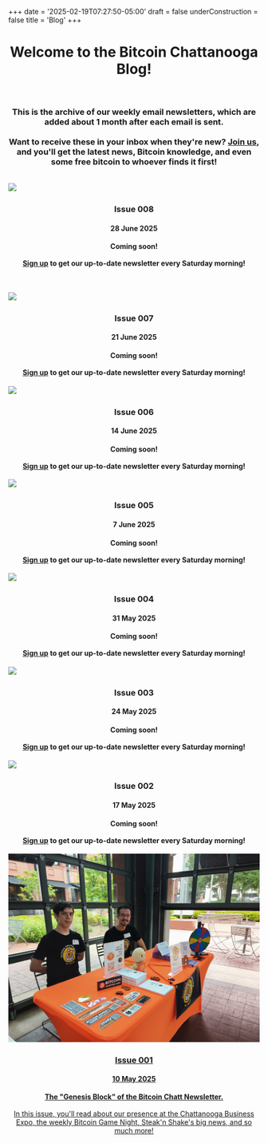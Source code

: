 +++
date = '2025-02-19T07:27:50-05:00'
draft = false
underConstruction = false
title = 'Blog'
+++

<div class="article">
  <h1 style="text-align: center">Welcome to the Bitcoin Chattanooga Blog!</h1>
  <br>
  <h3 style="text-align: center">This is the archive of our weekly email newsletters, which are added about 1 month after each email is sent.
  <br>
  <br>
  Want to receive these in your inbox when they're new? <a href="https://www.BitcoinChatt.org">Join us</a>, and you'll get the latest news, Bitcoin knowledge, and even some free bitcoin to whoever finds it first!</h3>
  <br>
  <div class="blog-container">
    <div class="blog-item">
      <img src="/images/Logos/Bitcoin%20Chatt%20Avatar.png">
      <h3 style="text-align: center">Issue 008</h3>
      <h4 style="text-align: center">28 June 2025<h4>
      <p style="text-align: center"><b>Coming soon!</b>
        <br>
        <br>
        <a href="https://www.bitcoinchatt.org/join/">Sign up</a> to get our up-to-date newsletter every Saturday morning!
      </p>
      <br>
    </div>
    <div class="blog-item">
      <img src="/images/Logos/Bitcoin%20Chatt%20Avatar.png">
      <h3 style="text-align: center">Issue 007</h3>
      <h4 style="text-align: center">21 June 2025<h4>
      <p style="text-align: center"><b>Coming soon!</b>
        <br>
        <br>
        <a href="https://www.bitcoinchatt.org/join/">Sign up</a> to get our up-to-date newsletter every Saturday morning!
      </p>
    </div>
    <div class="blog-item">
      <img src="/images/Logos/Bitcoin%20Chatt%20Avatar.png">
      <h3 style="text-align: center">Issue 006</h3>
      <h4 style="text-align: center">14 June 2025<h4>
      <p style="text-align: center"><b>Coming soon!</b>
        <br>
        <br>
        <a href="https://www.bitcoinchatt.org/join/">Sign up</a> to get our up-to-date newsletter every Saturday morning!
      </p>
    </div>
    <div class="blog-item">
      <img src="/images/Logos/Bitcoin%20Chatt%20Avatar.png">
      <h3 style="text-align: center">Issue 005</h3>
      <h4 style="text-align: center">7 June 2025<h4>
      <p style="text-align: center"><b>Coming soon!</b>
        <br>
        <br>
        <a href="https://www.bitcoinchatt.org/join/">Sign up</a> to get our up-to-date newsletter every Saturday morning!
      </p>
    </div>
    <div class="blog-item">
      <img src="/images/Logos/Bitcoin%20Chatt%20Avatar.png">
      <h3 style="text-align: center">Issue 004</h3>
      <h4 style="text-align: center">31 May 2025<h4>
      <p style="text-align: center"><b>Coming soon!</b>
        <br>
        <br>
        <a href="https://www.bitcoinchatt.org/join/">Sign up</a> to get our up-to-date newsletter every Saturday morning!
      </p>
    </div>
    <div class="blog-item">
      <img src="/images/Logos/Bitcoin%20Chatt%20Avatar.png">
      <h3 style="text-align: center">Issue 003</h3>
      <h4 style="text-align: center">24 May 2025<h4>
      <p style="text-align: center"><b>Coming soon!</b>
        <br>
        <br>
        <a href="https://www.bitcoinchatt.org/join/">Sign up</a> to get our up-to-date newsletter every Saturday morning!
      </p>
    </div>
    <div class="blog-item">
      <img src="/images/Logos/Bitcoin%20Chatt%20Avatar.png">
      <h3 style="text-align: center">Issue 002</h3>
      <h4 style="text-align: center">17 May 2025<h4>
      <p style="text-align: center"><b>Coming soon!</b>
        <br>
        <br>
        <a href="https://www.bitcoinchatt.org/join/">Sign up</a> to get our up-to-date newsletter every Saturday morning!
      </p>
    </div>
    <div class="blog-item">
      <a href="newsletter/issue-1">
        <img src="newsletter/issue-1/Chattanooga Expo.png">
        <h3 style="text-align: center">Issue 001</h3>
        <h4 style="text-align: center">10 May 2025</h4>
        <p style="text-align: center">
          <b>The "Genesis Block" of the Bitcoin Chatt Newsletter.</b>
          <br>
          <br>
          In this issue, you'll read about our presence at the Chattanooga Business Expo, the weekly Bitcoin Game Night, Steak'n Shake's big news, and so much more!
        </p>
      </a>
    </div>
  </div>

</div>
